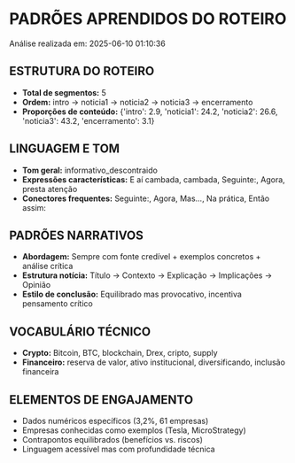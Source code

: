 
# PADRÕES APRENDIDOS DO ROTEIRO
Análise realizada em: 2025-06-10 01:10:36

## ESTRUTURA DO ROTEIRO
- **Total de segmentos:** 5
- **Ordem:** intro → noticia1 → noticia2 → noticia3 → encerramento
- **Proporções de conteúdo:** {'intro': 2.9, 'noticia1': 24.2, 'noticia2': 26.6, 'noticia3': 43.2, 'encerramento': 3.1}

## LINGUAGEM E TOM
- **Tom geral:** informativo_descontraido
- **Expressões características:** E aí cambada, cambada, Seguinte:, Agora, presta atenção
- **Conectores frequentes:** Seguinte:, Agora, Mas..., Na prática, Então assim:

## PADRÕES NARRATIVOS
- **Abordagem:** Sempre com fonte credível + exemplos concretos + análise crítica
- **Estrutura notícia:** Título → Contexto → Explicação → Implicações → Opinião
- **Estilo de conclusão:** Equilibrado mas provocativo, incentiva pensamento crítico

## VOCABULÁRIO TÉCNICO
- **Crypto:** Bitcoin, BTC, blockchain, Drex, cripto, supply
- **Financeiro:** reserva de valor, ativo institucional, diversificando, inclusão financeira

## ELEMENTOS DE ENGAJAMENTO
- Dados numéricos específicos (3,2%, 61 empresas)
- Empresas conhecidas como exemplos (Tesla, MicroStrategy)
- Contrapontos equilibrados (benefícios vs. riscos)
- Linguagem acessível mas com profundidade técnica

